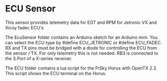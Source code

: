# ECU Sensor
This sensor provides telemetry data for EGT and RPM for Jetronic VX and Xicoy fadec ECU's

The EcuSensor folder contains an Arduino sketch for an Arduino mini. You can select the ECU type by #define ECU_JETRONIC or #define ECU_FADEC. RX and TX pins must be bridged with a diode for controlling the ECU from the sensor / TX. For only telemetry this is not needed. RB3 is connected to the S.Port of a X-series receiver.

The ECU folder contains a lua script for the FrSky Horus with OpenTX 2.2. This script shows the ECU terminal on the Horus.